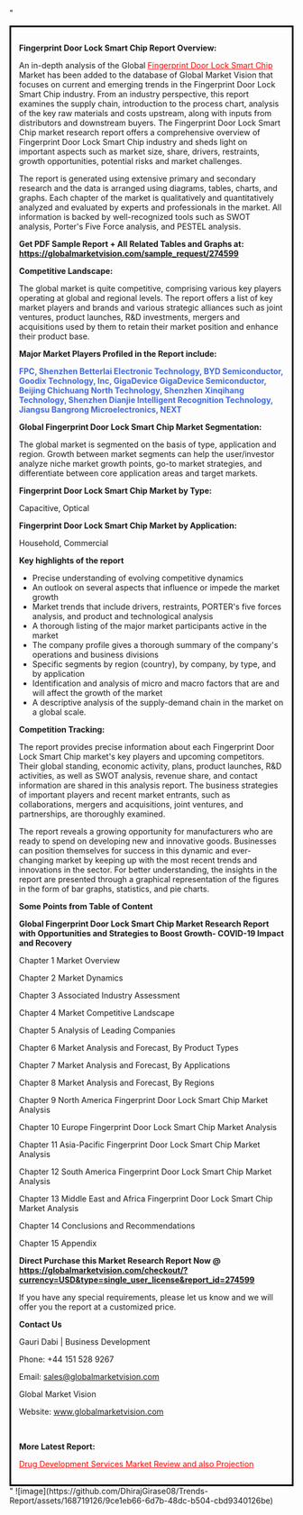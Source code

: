 "<div style='border: 3px solid black; padding: 1em;'>

<strong>Fingerprint Door Lock Smart Chip Report Overview:</strong>

An in-depth analysis of the Global <a style='color: #ff0000;' href='https://globalmarketvision.com/reports/global-fingerprint-door-lock-smart-chip-market/274599'>Fingerprint Door Lock Smart Chip</a> Market has been added to the database of Global Market Vision that focuses on current and emerging trends in the Fingerprint Door Lock Smart Chip industry. From an industry perspective, this report examines the supply chain, introduction to the process chart, analysis of the key raw materials and costs upstream, along with inputs from distributors and downstream buyers. The Fingerprint Door Lock Smart Chip market research report offers a comprehensive overview of Fingerprint Door Lock Smart Chip industry and sheds light on important aspects such as market size, share, drivers, restraints, growth opportunities, potential risks and market challenges.

The report is generated using extensive primary and secondary research and the data is arranged using diagrams, tables, charts, and graphs. Each chapter of the market is qualitatively and quantitatively analyzed and evaluated by experts and professionals in the market. All information is backed by well-recognized tools such as SWOT analysis, Porter's Five Force analysis, and PESTEL analysis.

<strong>Get PDF Sample Report + All Related Tables and Graphs at</strong><strong>:</strong><strong> <a style='color: #ff0000;' href='https://globalmarketvision.com/sample_request/274599?utm_source=linkedinPulse&utm_medium=SN&utm_campaign=SN'><strong>https://globalmarketvision.com/sample_request/274599</strong></a></strong>

<strong>Competitive Landscape:</strong>

The global market is quite competitive, comprising various key players operating at global and regional levels. The report offers a list of key market players and brands and various strategic alliances such as joint ventures, product launches, R&amp;D investments, mergers and acquisitions used by them to retain their market position and enhance their product base.

<strong>Major Market Players Profiled in the Report include:</strong>

<strong style='color: #4169e1;'>FPC, Shenzhen Betterlai Electronic Technology, BYD Semiconductor, Goodix Technology, Inc, GigaDevice GigaDevice Semiconductor, Beijing Chichuang North Technology, Shenzhen Xinqihang Technology, Shenzhen Dianjie Intelligent Recognition Technology, Jiangsu Bangrong Microelectronics, NEXT</strong>

<strong>Global Fingerprint Door Lock Smart Chip Market Segmentation:</strong>

The global market is segmented on the basis of type, application and region. Growth between market segments can help the user/investor analyze niche market growth points, go-to market strategies, and differentiate between core application areas and target markets.

<strong>Fingerprint Door Lock Smart Chip Market by Type</strong><strong>:</strong>

Capacitive, Optical

<strong>Fingerprint Door Lock Smart Chip Market by</strong><strong> Application:</strong>

Household, Commercial

<strong>Key highlights of the report</strong>
<ul>
  <li>Precise understanding of evolving competitive dynamics</li>
  <li>An outlook on several aspects that influence or impede the market growth</li>
  <li>Market trends that include drivers, restraints, PORTER's five forces analysis, and product and technological analysis</li>
  <li>A thorough listing of the major market participants active in the market</li>
  <li>The company profile gives a thorough summary of the company's operations and business divisions</li>
  <li>Specific segments by region (country), by company, by type, and by application</li>
  <li>Identification and analysis of micro and macro factors that are and will affect the growth of the market</li>
  <li>A descriptive analysis of the supply-demand chain in the market on a global scale.</li>
</ul>
<strong>Competition Tracking:</strong>

The report provides precise information about each Fingerprint Door Lock Smart Chip market's key players and upcoming competitors. Their global standing, economic activity, plans, product launches, R&amp;D activities, as well as SWOT analysis, revenue share, and contact information are shared in this analysis report. The business strategies of important players and recent market entrants, such as collaborations, mergers and acquisitions, joint ventures, and partnerships, are thoroughly examined.

The report reveals a growing opportunity for manufacturers who are ready to spend on developing new and innovative goods. Businesses can position themselves for success in this dynamic and ever-changing market by keeping up with the most recent trends and innovations in the sector. For better understanding, the insights in the report are presented through a graphical representation of the figures in the form of bar graphs, statistics, and pie charts.

<strong>Some Points from Table of Content</strong>

<strong>Global Fingerprint Door Lock Smart Chip Market Research Report with Opportunities and Strategies to Boost Growth- COVID-19 Impact and Recovery</strong>

Chapter 1 Market Overview

Chapter 2 Market Dynamics

Chapter 3 Associated Industry Assessment

Chapter 4 Market Competitive Landscape

Chapter 5 Analysis of Leading Companies

Chapter 6 Market Analysis and Forecast, By Product Types

Chapter 7 Market Analysis and Forecast, By Applications

Chapter 8 Market Analysis and Forecast, By Regions

Chapter 9 North America Fingerprint Door Lock Smart Chip Market Analysis

Chapter 10 Europe Fingerprint Door Lock Smart Chip Market Analysis

Chapter 11 Asia-Pacific Fingerprint Door Lock Smart Chip Market Analysis

Chapter 12 South America Fingerprint Door Lock Smart Chip Market Analysis

Chapter 13 Middle East and Africa Fingerprint Door Lock Smart Chip Market Analysis

Chapter 14 Conclusions and Recommendations

Chapter 15 Appendix

<strong>Direct Purchase this Market Research Report Now @ <a style='color: #ff0000;' href='https://globalmarketvision.com/checkout/?currency=USD&type=single_user_license&report_id=274599?utm_source=linkedinPulse&utm_medium=SN&utm_campaign=SN'><strong>https://globalmarketvision.com/checkout/?currency=USD&type=single_user_license&report_id=274599</strong></a></strong>

If you have any special requirements, please let us know and we will offer you the report at a customized price.
<p id='ember58' class='ember-view reader-content-blocks__paragraph'><strong>Contact Us</strong></p>
<p id='ember59' class='ember-view reader-content-blocks__paragraph'>Gauri Dabi | Business Development</p>
<p id='ember60' class='ember-view reader-content-blocks__paragraph'>Phone: +44 151 528 9267</p>
Email: <a href='mailto:sales@globalmarketvision.com'>sales@globalmarketvision.com</a>

Global Market Vision

Website: <a href='http://www.globalmarketvision.com/'>www.globalmarketvision.com</a>

&nbsp;

<strong>More Latest Report:</strong>

<a style='color: #ff0000;' href='https://medium.com/@namratasonawane27/drug-development-services-market-review-and-also-projection-cddb9c2ecfbd'>Drug Development Services Market Review and also Projection</a>

</div>"
![image](https://github.com/DhirajGirase08/Trends-Report/assets/168719126/9ce1eb66-6d7b-48dc-b504-cbd9340126be)

